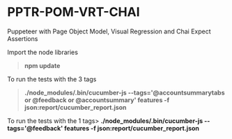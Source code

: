# PPTR-POM-VRT-CHAI
Puppeteer with Page Object Model, Visual Regression and Chai Expect Assertions

Import the node libraries
>__npm update__

To run the tests with the 3 tags
>__./node_modules/.bin/cucumber-js --tags='@accountsummarytabs or @feedback or @accountsummary'  features -f json:report/cucumber_report.json__

To run the tests with the 1 tags>
__./node_modules/.bin/cucumber-js --tags='@feedback'  features -f json:report/cucumber_report.json__
